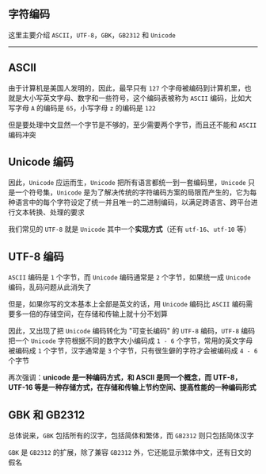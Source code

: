 ## 字符编码

这里主要介绍 ```ASCII```，```UTF-8```，```GBK```，```GB2312``` 和 ```Unicode```

----

## ASCII

由于计算机是美国人发明的，因此，最早只有 ```127``` 个字母被编码到计算机里，也就是大小写英文字母、数字和一些符号，这个编码表被称为 ```ASCII``` 编码，比如大写字母 ```A``` 的编码是 ```65```，小写字母 ```z``` 的编码是 ```122```

但是要处理中文显然一个字节是不够的，至少需要两个字节，而且还不能和 ```ASCII``` 编码冲突

## Unicode 编码

因此，```Unicode``` 应运而生，```Unicode``` 把所有语言都统一到一套编码里，```Unicode``` 只是一个符号集，```Unicode``` 是为了解决传统的字符编码方案的局限而产生的，它为每种语言中的每个字符设定了统一并且唯一的二进制编码，以满足跨语言、跨平台进行文本转换、处理的要求

我们常见的 ```UTF-8``` 就是 ```Unicode``` 其中一个**实现方式**（还有 ```utf-16```、```utf-10``` 等）


## UTF-8 编码

```ASCII``` 编码是 ```1``` 个字节，而 ```Unicode``` 编码通常是 ```2``` 个字节，如果统一成 ```Unicode``` 编码，乱码问题从此消失了

但是，如果你写的文本基本上全部是英文的话，用 ```Unicode``` 编码比 ```ASCII``` 编码需要多一倍的存储空间，在存储和传输上就十分不划算

因此，又出现了把 ```Unicode``` 编码转化为 "可变长编码" 的 ```UTF-8``` 编码，```UTF-8``` 编码把一个 ```Unicode``` 字符根据不同的数字大小编码成 ```1 - 6``` 个字节，常用的英文字母被编码成 ```1``` 个字节，汉字通常是 ```3``` 个字节，只有很生僻的字符才会被编码成 ```4 - 6``` 个字节

再次强调：**unicode 是一种编码方式，和 ASCII 是同一个概念，而 UTF-8，UTF-16 等是一种存储方式，在存储和传输上节约空间、提高性能的一种编码形式**


## GBK 和 GB2312

总体说来，```GBK``` 包括所有的汉字，包括简体和繁体，而 ```GB2312``` 则只包括简体汉字

```GBK``` 是 ```GB2312``` 的扩展，除了兼容 ```GB2312``` 外，它还能显示繁体中文，还有日文的假名